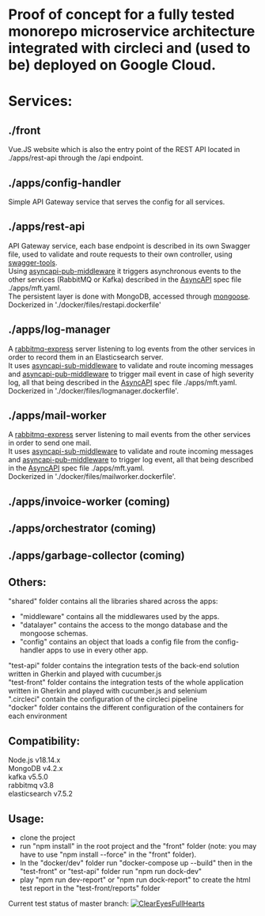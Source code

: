 # Proof of concept for a fully tested monorepo microservice architecture integrated with circleci and (used to be) deployed on Google Cloud.  
  
# Services:  
## ./front
Vue.JS website which is also the entry point of the REST API located in ./apps/rest-api through the /api endpoint.  
## ./apps/config-handler
Simple API Gateway service that serves the config for all services.  
## ./apps/rest-api
API Gateway service, each base endpoint is described in its own Swagger file, used to validate and route requests to their own controller, using [swagger-tools](https://www.npmjs.com/package/swagger-tools).  
Using [asyncapi-pub-middleware](https://www.npmjs.com/package/asyncapi-pub-middleware) it triggers asynchronous events to the other services (RabbitMQ or Kafka) described in the [AsyncAPI](https://www.asyncapi.com/docs/reference/specification/v2.6.0) spec file ./apps/mft.yaml.  
The persistent layer is done with MongoDB, accessed through [mongoose](https://www.npmjs.com/package/mongoose).  
Dockerized in './docker/files/restapi.dockerfile'  
## ./apps/log-manager
A [rabbitmq-express](https://www.npmjs.com/package/rabbitmq-express) server listening to log events from the other services in order to record them in an Elasticsearch server.  
It uses [asyncapi-sub-middleware](https://www.npmjs.com/package/asyncapi-sub-middleware) to validate and route incoming messages and [asyncapi-pub-middleware](https://www.npmjs.com/package/asyncapi-pub-middleware) to trigger mail event in case of high severity log, all that being described in the [AsyncAPI](https://www.asyncapi.com/docs/reference/specification/v2.6.0) spec file ./apps/mft.yaml.  
Dockerized in './docker/files/logmanager.dockerfile'.  
## ./apps/mail-worker
A [rabbitmq-express](https://www.npmjs.com/package/rabbitmq-express) server listening to mail events from the other services in order to send one mail.  
It uses [asyncapi-sub-middleware](https://www.npmjs.com/package/asyncapi-sub-middleware) to validate and route incoming messages and [asyncapi-pub-middleware](https://www.npmjs.com/package/asyncapi-pub-middleware) to trigger log event, all that being described in the [AsyncAPI](https://www.asyncapi.com/docs/reference/specification/v2.6.0) spec file ./apps/mft.yaml.  
Dockerized in './docker/files/mailworker.dockerfile'.  
## ./apps/invoice-worker (coming)
## ./apps/orchestrator (coming)
## ./apps/garbage-collector (coming)
## Others:  
"shared" folder contains all the libraries shared across the apps:  
- "middleware" contains all the middlewares used by the apps.  
- "datalayer" contains the access to the mongo database and the mongoose schemas.  
- "config" contains an object that loads a config file from the config-handler apps to use in every other app.
  
"test-api" folder contains the integration tests of the back-end solution written in Gherkin and played with cucumber.js  
"test-front" folder contains the integration tests of the whole application written in Gherkin and played with cucumber.js and selenium  
".circleci" contain the configuration of the circleci pipeline  
"docker" folder contains the different configuration of the containers for each environment  
  
## Compatibility:  
Node.js v18.14.x  
MongoDB v4.2.x  
kafka v5.5.0  
rabbitmq v3.8  
elasticsearch v7.5.2  
  
## Usage:  
- clone the project  
- run "npm install" in the root project and the "front" folder (note: you may have to use "npm install --force" in the "front" folder).  
- In the "docker/dev" folder run "docker-compose up --build" then in the "test-front" or "test-api" folder run "npm run dock-dev"  
- play "npm run dev-report" or "npm run dock-report" to create the html test report in the "test-front/reports" folder  
  
Current test status of master branch: [![ClearEyesFullHearts](https://circleci.com/gh/ClearEyesFullHearts/mft.svg?style=svg)](https://app.circleci.com/pipelines/github/ClearEyesFullHearts)

